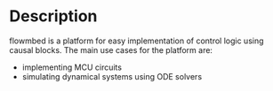 # Description

flowmbed is a platform for easy implementation of control logic using causal blocks. The main use cases for the platform are:
  - implementing MCU circuits
  - simulating dynamical systems using ODE solvers
